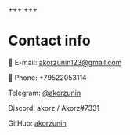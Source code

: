+++
+++

# Contact info

📧 E-mail: <akorzunin123@gmail.com>

📱 Phone: +79522053114

Telegram: [@akorzunin](https://t.me/akorzunin)

Discord: akorz / Akorz#7331

GitHub: [akorzunin](https://github.com/akorzunin/)
